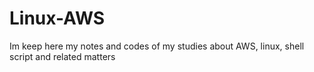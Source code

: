 # Linux-AWS
Im keep here my notes and codes of my studies about AWS, linux, shell script and related matters 

